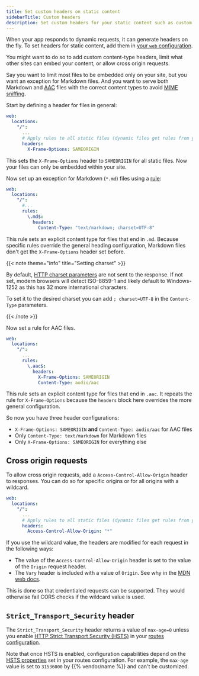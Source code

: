 ```yaml
---
title: Set custom headers on static content
sidebarTitle: Custom headers
description: Set custom headers for your static content such as custom content-types or limits to cross-origin usage.
---
```


When your app responds to dynamic requests, it can generate headers on the fly.
To set headers for static content, add them in [your `web` configuration](/create-apps/app-reference/single-runtime-image.md#web).

You might want to do so to add custom content-type headers, limit what other sites can embed your content,
or allow cross origin requests.

Say you want to limit most files to be embedded only on your site, but you want an exception for Markdown files.
And you want to serve both Markdown and [AAC](https://en.wikipedia.org/wiki/Advanced_Audio_Coding) files with the
correct content types to avoid
[MIME sniffing](https://developer.mozilla.org/en-US/docs/Web/HTTP/Basics_of_HTTP/MIME_types#mime_sniffing).

Start by defining a header for files in general:

```yaml {configFile="app"}
web:
  locations:
    "/":
      ...
      # Apply rules to all static files (dynamic files get rules from your app)
      headers:
        X-Frame-Options: SAMEORIGIN
```

This sets the `X-Frame-Options` header to `SAMEORIGIN` for all static files.
Now your files can only be embedded within your site.

Now set up an exception for Markdown (`*.md`) files using a [rule](/create-apps/app-reference/single-runtime-image.md#rules):

```yaml {configFile="app"}
web:
  locations:
    "/":
      #...
      rules:
        \.md$:
          headers:
            Content-Type: "text/markdown; charset=UTF-8"
```

This rule sets an explicit content type for files that end in `.md`.  Because specific rules override the general
heading configuration, Markdown files don't get the `X-Frame-Options` header set before.

{{< note theme="info" title="Setting charset" >}}

By default, [HTTP charset parameters](https://www.w3.org/International/articles/http-charset/index.en) are not sent to the response.
If not set, modern browsers will detect ISO-8859-1 and likely default to Windows-1252 as this has 32 more international characters.

To set it to the desired charset you can add ``; charset=UTF-8`` in the `Content-Type` parameters.

{{< /note >}}

Now set a rule for AAC files.

```yaml {configFile="app"}
web:
  locations:
    "/":
      ...
      rules:
        \.aac$:
          headers:
            X-Frame-Options: SAMEORIGIN
            Content-Type: audio/aac
```

This rule sets an explicit content type for files that end in `.aac`. It repeats the rule for `X-Frame-Options` because
the `headers` block here overrides the more general configuration.

So now you have three header configurations:

* `X-Frame-Options: SAMEORIGIN` **and** `Content-Type: audio/aac` for AAC files
* Only `Content-Type: text/markdown` for Markdown files
* Only `X-Frame-Options: SAMEORIGIN` for everything else

## Cross origin requests

To allow cross origin requests, add a `Access-Control-Allow-Origin` header to responses.
You can do so for specific origins or for all origins with a wildcard.

```yaml {configFile="app"}
web:
  locations:
    "/":
      ...
      # Apply rules to all static files (dynamic files get rules from your app)
      headers:
        Access-Control-Allow-Origin: "*"
```

If you use the wildcard value, the headers are modified for each request in the following ways:

* The value of the `Access-Control-Allow-Origin` header is set to the value of the `Origin` request header.
* The `Vary` header is included with a value of `Origin`. See why in the [MDN web docs](https://developer.mozilla.org/en-US/docs/Web/HTTP/CORS#access-control-allow-origin).

This is done so that credentialed requests can be supported.
They would otherwise fail CORS checks if the wildcard value is used.

## `Strict_Transport_Security` header

The `Strict_Transport_Security` header returns a value of `max-age=0`
unless you enable [HTTP Strict Transport Security (HSTS)](https://docs.platform.sh/define-routes/https.html#enable-http-strict-transport-security-hsts)
in your [routes configuration](/define-routes/_index.md).

Note that once HSTS is enabled, configuration capabilities depend
on the [HSTS properties](https://docs.platform.sh/define-routes/https.html#enable-http-strict-transport-security-hsts)
set in your routes configuration.
For example, the `max-age` value is set to `31536000` by {{% vendor/name %}} and can't be customized.
